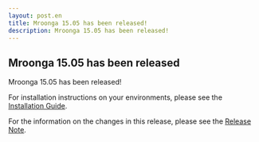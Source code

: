 ```yaml
---
layout: post.en
title: Mroonga 15.05 has been released!
description: Mroonga 15.05 has been released!
---
```


## Mroonga 15.05 has been released

Mroonga 15.05 has been released!

For installation instructions on your environments, please see the [Installation Guide](/docs/install.html).

For the information on the changes in this release, please see the [Release Note](/docs/news/15.html#release-15-05).
